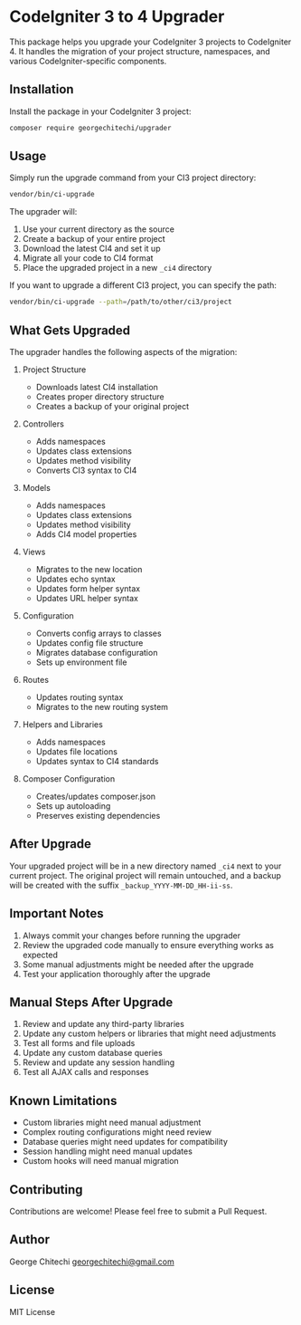 # CodeIgniter 3 to 4 Upgrader

This package helps you upgrade your CodeIgniter 3 projects to CodeIgniter 4. It handles the migration of your project structure, namespaces, and various CodeIgniter-specific components.

## Installation

Install the package in your CodeIgniter 3 project:

```bash
composer require georgechitechi/upgrader
```

## Usage

Simply run the upgrade command from your CI3 project directory:

```bash
vendor/bin/ci-upgrade
```

The upgrader will:
1. Use your current directory as the source
2. Create a backup of your entire project
3. Download the latest CI4 and set it up
4. Migrate all your code to CI4 format
5. Place the upgraded project in a new `_ci4` directory

If you want to upgrade a different CI3 project, you can specify the path:

```bash
vendor/bin/ci-upgrade --path=/path/to/other/ci3/project
```

## What Gets Upgraded

The upgrader handles the following aspects of the migration:

1. Project Structure
   - Downloads latest CI4 installation
   - Creates proper directory structure
   - Creates a backup of your original project

2. Controllers
   - Adds namespaces
   - Updates class extensions
   - Updates method visibility
   - Converts CI3 syntax to CI4

3. Models
   - Adds namespaces
   - Updates class extensions
   - Updates method visibility
   - Adds CI4 model properties

4. Views
   - Migrates to the new location
   - Updates echo syntax
   - Updates form helper syntax
   - Updates URL helper syntax

5. Configuration
   - Converts config arrays to classes
   - Updates config file structure
   - Migrates database configuration
   - Sets up environment file

6. Routes
   - Updates routing syntax
   - Migrates to the new routing system

7. Helpers and Libraries
   - Adds namespaces
   - Updates file locations
   - Updates syntax to CI4 standards

8. Composer Configuration
   - Creates/updates composer.json
   - Sets up autoloading
   - Preserves existing dependencies

## After Upgrade

Your upgraded project will be in a new directory named `_ci4` next to your current project. The original project will remain untouched, and a backup will be created with the suffix `_backup_YYYY-MM-DD_HH-ii-ss`.

## Important Notes

1. Always commit your changes before running the upgrader
2. Review the upgraded code manually to ensure everything works as expected
3. Some manual adjustments might be needed after the upgrade
4. Test your application thoroughly after the upgrade

## Manual Steps After Upgrade

1. Review and update any third-party libraries
2. Update any custom helpers or libraries that might need adjustments
3. Test all forms and file uploads
4. Update any custom database queries
5. Review and update any session handling
6. Test all AJAX calls and responses

## Known Limitations

- Custom libraries might need manual adjustment
- Complex routing configurations might need review
- Database queries might need updates for compatibility
- Session handling might need manual updates
- Custom hooks will need manual migration

## Contributing

Contributions are welcome! Please feel free to submit a Pull Request.

## Author

George Chitechi <georgechitechi@gmail.com>

## License

MIT License 